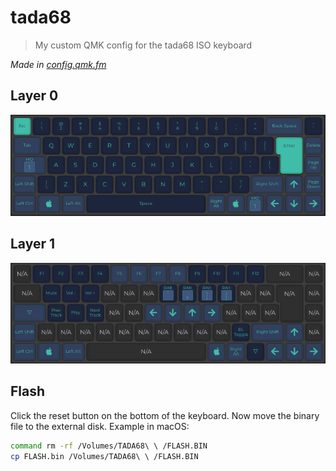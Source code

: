 # tada68

> My custom QMK config for the tada68 ISO keyboard

*Made in [config.qmk.fm](https://config.qmk.fm)*

## Layer 0

![layer0](./img/0.png)

## Layer 1

![layer1](./img/1.png)

## Flash

Click the reset button on the bottom of the keyboard. Now move the binary file to the external disk. Example in macOS:

```bash
command rm -rf /Volumes/TADA68\ \ /FLASH.BIN
cp FLASH.bin /Volumes/TADA68\ \ /FLASH.BIN
```
